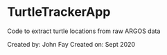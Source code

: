 # TurtleTrackerApp
Code to extract turtle locations from raw ARGOS data

Created by: John Fay
Created on: Sept 2020
